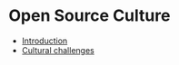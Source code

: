 # Open Source Culture

* [Introduction](./01-introduction.html)
* [Cultural challenges](./02-cultural-challenges.html)